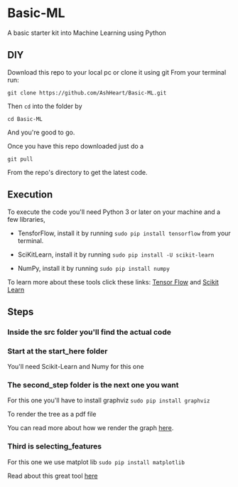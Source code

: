 # Basic-ML
A basic starter kit into Machine Learning using Python

## DIY

Download this repo to your local pc or clone it using git
From your terminal run:

```git clone https://github.com/AshHeart/Basic-ML.git```

Then `cd` into the folder by

```cd Basic-ML```

And you're good to go.

Once you have this repo downloaded just do a

```git pull```

From the repo's directory to get the latest code.

## Execution

To execute the code you'll need Python 3 or later on your machine and a few libraries,
  * TensforFlow, install it by running
    ```sudo pip install tensorflow```
  from your terminal.

  * SciKitLearn, install it by running
    ```sudo pip install -U scikit-learn```
    
  * NumPy, install it by running
    ```sudo pip install numpy```

To learn more about these tools click these links:
[Tensor Flow](https://www.tensorflow.org/) and
[Scikit Learn](http://scikit-learn.org/stable/index.html)

## Steps
### Inside the src folder you'll find the actual code

### Start at the start_here folder
 You'll need Scikit-Learn and Numy for this one
 
### The second_step folder is the next one you want
 For this one you'll have to install graphviz 
  ```sudo pip install graphviz```
  
  To render the tree as a pdf file
  
  You can read more about how we render the graph
  [here](http://scikit-learn.org/stable/modules/tree.html#tree).

### Third is selecting_features
  For this one we use matplot lib
  ```sudo pip install matplotlib```
  
  Read about this great tool [here](https://matplotlib.org/)

